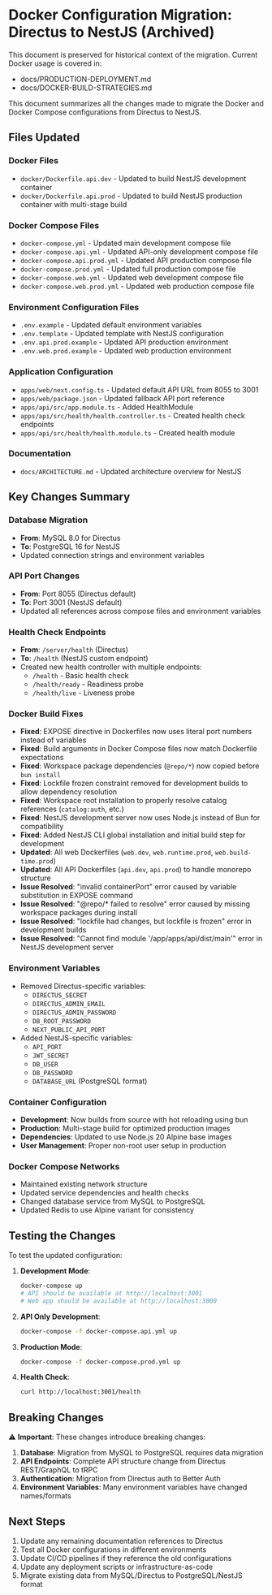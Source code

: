 # Docker Configuration Migration: Directus to NestJS (Archived)

This document is preserved for historical context of the migration. Current Docker usage is covered in:
- docs/PRODUCTION-DEPLOYMENT.md
- docs/DOCKER-BUILD-STRATEGIES.md

This document summarizes all the changes made to migrate the Docker and Docker Compose configurations from Directus to NestJS.

## Files Updated

### Docker Files
- `docker/Dockerfile.api.dev` - Updated to build NestJS development container
- `docker/Dockerfile.api.prod` - Updated to build NestJS production container with multi-stage build

### Docker Compose Files
- `docker-compose.yml` - Updated main development compose file
- `docker-compose.api.yml` - Updated API-only development compose file  
- `docker-compose.api.prod.yml` - Updated API production compose file
- `docker-compose.prod.yml` - Updated full production compose file
- `docker-compose.web.yml` - Updated web development compose file
- `docker-compose.web.prod.yml` - Updated web production compose file

### Environment Configuration Files
- `.env.example` - Updated default environment variables
- `.env.template` - Updated template with NestJS configuration
- `.env.api.prod.example` - Updated API production environment
- `.env.web.prod.example` - Updated web production environment

### Application Configuration
- `apps/web/next.config.ts` - Updated default API URL from 8055 to 3001
- `apps/web/package.json` - Updated fallback API port reference
- `apps/api/src/app.module.ts` - Added HealthModule
- `apps/api/src/health/health.controller.ts` - Created health check endpoints
- `apps/api/src/health/health.module.ts` - Created health module

### Documentation
- `docs/ARCHITECTURE.md` - Updated architecture overview for NestJS

## Key Changes Summary

### Database Migration
- **From**: MySQL 8.0 for Directus
- **To**: PostgreSQL 16 for NestJS
- Updated connection strings and environment variables

### API Port Changes
- **From**: Port 8055 (Directus default)
- **To**: Port 3001 (NestJS default)
- Updated all references across compose files and environment variables

### Health Check Endpoints
- **From**: `/server/health` (Directus)
- **To**: `/health` (NestJS custom endpoint)
- Created new health controller with multiple endpoints:
  - `/health` - Basic health check
  - `/health/ready` - Readiness probe
  - `/health/live` - Liveness probe

### Docker Build Fixes
- **Fixed**: EXPOSE directive in Dockerfiles now uses literal port numbers instead of variables
- **Fixed**: Build arguments in Docker Compose files now match Dockerfile expectations
- **Fixed**: Workspace package dependencies (`@repo/*`) now copied before `bun install`
- **Fixed**: Lockfile frozen constraint removed for development builds to allow dependency resolution
- **Fixed**: Workspace root installation to properly resolve catalog references (`catalog:auth`, etc.)
- **Fixed**: NestJS development server now uses Node.js instead of Bun for compatibility
- **Fixed**: Added NestJS CLI global installation and initial build step for development
- **Updated**: All web Dockerfiles (`web.dev`, `web.runtime.prod`, `web.build-time.prod`) 
- **Updated**: All API Dockerfiles (`api.dev`, `api.prod`) to handle monorepo structure
- **Issue Resolved**: "invalid containerPort" error caused by variable substitution in EXPOSE command
- **Issue Resolved**: "@repo/* failed to resolve" error caused by missing workspace packages during install
- **Issue Resolved**: "lockfile had changes, but lockfile is frozen" error in development builds
- **Issue Resolved**: "Cannot find module '/app/apps/api/dist/main'" error in NestJS development server

### Environment Variables
- Removed Directus-specific variables:
  - `DIRECTUS_SECRET`
  - `DIRECTUS_ADMIN_EMAIL`
  - `DIRECTUS_ADMIN_PASSWORD`
  - `DB_ROOT_PASSWORD`
  - `NEXT_PUBLIC_API_PORT`
- Added NestJS-specific variables:
  - `API_PORT`
  - `JWT_SECRET`
  - `DB_USER`
  - `DB_PASSWORD`
  - `DATABASE_URL` (PostgreSQL format)

### Container Configuration
- **Development**: Now builds from source with hot reloading using bun
- **Production**: Multi-stage build for optimized production images
- **Dependencies**: Updated to use Node.js 20 Alpine base images
- **User Management**: Proper non-root user setup in production

### Docker Compose Networks
- Maintained existing network structure
- Updated service dependencies and health checks
- Changed database service from MySQL to PostgreSQL
- Updated Redis to use Alpine variant for consistency

## Testing the Changes

To test the updated configuration:

1. **Development Mode**:
   ```bash
   docker-compose up
   # API should be available at http://localhost:3001
   # Web app should be available at http://localhost:3000
   ```

2. **API Only Development**:
   ```bash
   docker-compose -f docker-compose.api.yml up
   ```

3. **Production Mode**:
   ```bash
   docker-compose -f docker-compose.prod.yml up
   ```

4. **Health Check**:
   ```bash
   curl http://localhost:3001/health
   ```

## Breaking Changes

⚠️ **Important**: These changes introduce breaking changes:

1. **Database**: Migration from MySQL to PostgreSQL requires data migration
2. **API Endpoints**: Complete API structure change from Directus REST/GraphQL to tRPC
3. **Authentication**: Migration from Directus auth to Better Auth
4. **Environment Variables**: Many environment variables have changed names/formats

## Next Steps

1. Update any remaining documentation references to Directus
2. Test all Docker configurations in different environments
3. Update CI/CD pipelines if they reference the old configurations
4. Update any deployment scripts or infrastructure-as-code
5. Migrate existing data from MySQL/Directus to PostgreSQL/NestJS format
